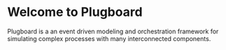 # Welcome to Plugboard

Plugboard is a an event driven modeling and orchestration framework for simulating complex processes with many interconnected components.
